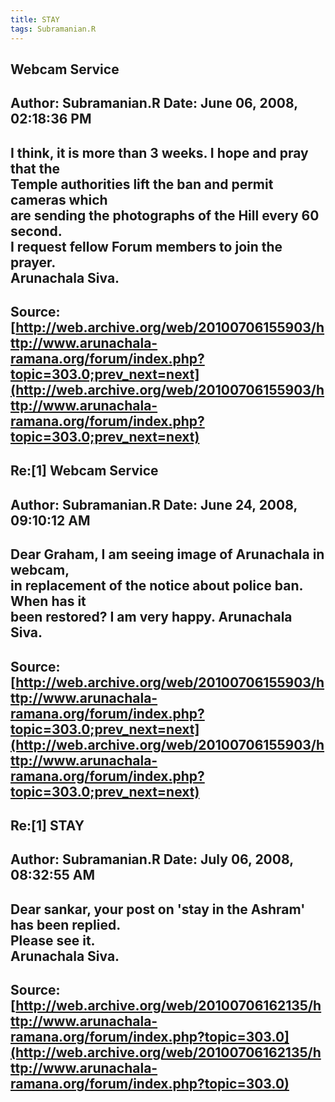 ```yaml
--- 
title: STAY   
tags: Subramanian.R  
---  
```

## Webcam Service  
Author: Subramanian.R       Date: June 06, 2008, 02:18:36 PM  
---  
I think, it is more than 3 weeks. I hope and pray that the   
Temple authorities lift the ban and permit cameras which   
are sending the photographs of the Hill every 60 second.   
I request fellow Forum members to join the prayer.   
Arunachala Siva.
 ---  
Source:[http://web.archive.org/web/20100706155903/http://www.arunachala-ramana.org/forum/index.php?topic=303.0;prev_next=next](http://web.archive.org/web/20100706155903/http://www.arunachala-ramana.org/forum/index.php?topic=303.0;prev_next=next)   
---  

## Re:[1] Webcam Service  
Author: Subramanian.R       Date: June 24, 2008, 09:10:12 AM  
---  
Dear Graham, I am seeing image of Arunachala in webcam,   
in replacement of the notice about police ban. When has it   
been restored? I am very happy. Arunachala Siva.
 ---  
Source:[http://web.archive.org/web/20100706155903/http://www.arunachala-ramana.org/forum/index.php?topic=303.0;prev_next=next](http://web.archive.org/web/20100706155903/http://www.arunachala-ramana.org/forum/index.php?topic=303.0;prev_next=next)   
---  

## Re:[1] STAY  
Author: Subramanian.R       Date: July 06, 2008, 08:32:55 AM  
---  
Dear sankar, your post on 'stay in the Ashram' has been replied.   
Please see it.   
Arunachala Siva.
 ---  
Source:[http://web.archive.org/web/20100706162135/http://www.arunachala-ramana.org/forum/index.php?topic=303.0](http://web.archive.org/web/20100706162135/http://www.arunachala-ramana.org/forum/index.php?topic=303.0)   
---  


